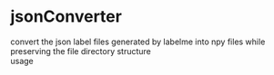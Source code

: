 # jsonConverter
convert the json label files generated by labelme into npy files while preserving the file directory structure  
usage
```python converter.py -jf 
